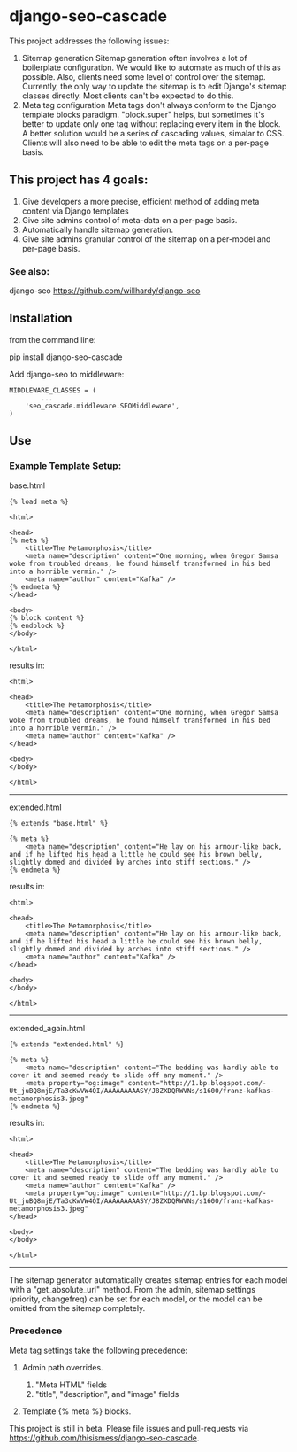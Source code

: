 # django-seo-cascade

This project addresses the following issues:

1. Sitemap generation
Sitemap generation often involves a lot of boilerplate configuration. We would like to automate as much of this as possible.
Also, clients need some level of control over the sitemap. Currently, the only way to update the sitemap is to edit Django's sitemap classes directly. Most clients can't be expected to do this.
2. Meta tag configuration
Meta tags don't always conform to the Django template blocks paradigm. "block.super" helps, but sometimes it's better to update only one tag without replacing every item in the block. A better solution would be a series of cascading values, simalar to CSS.
Clients will also need to be able to edit the meta tags on a per-page basis.


## This project has 4 goals:

1. Give developers a more precise, efficient method of adding meta content via Django templates
2. Give site admins control of meta-data on a per-page basis.
3. Automatically handle sitemap generation.
4. Give site admins granular control of the sitemap on a per-model and per-page basis.


### See also:

django-seo
https://github.com/willhardy/django-seo

## Installation

from the command line:

<!-- language: lang-bash -->
pip install django-seo-cascade

Add django-seo to middleware:

<!-- language: lang-python -->
    MIDDLEWARE_CLASSES = (
    		...
        'seo_cascade.middleware.SEOMiddleware',
    )

## Use

### Example Template Setup:

base.html
<!-- language: lang-html -->
    {% load meta %}
    
    <html>
    
    <head>
    {% meta %}
    	<title>The Metamorphosis</title>
    	<meta name="description" content="One morning, when Gregor Samsa woke from troubled dreams, he found himself transformed in his bed into a horrible vermin." />
    	<meta name="author" content="Kafka" />
    {% endmeta %}
    </head>
    
    <body>
    {% block content %}
    {% endblock %}
    </body>
    
    </html>
    

results in:
<!-- language: lang-html -->
    <html>
    
    <head>
    	<title>The Metamorphosis</title>
    	<meta name="description" content="One morning, when Gregor Samsa woke from troubled dreams, he found himself transformed in his bed into a horrible vermin." />
    	<meta name="author" content="Kafka" />
    </head>
    
    <body>
    </body>
    
    </html>
    

---
extended.html
<!-- language: lang-html -->
    {% extends "base.html" %}
    
    {% meta %}
    	<meta name="description" content="He lay on his armour-like back, and if he lifted his head a little he could see his brown belly, slightly domed and divided by arches into stiff sections." />
    {% endmeta %}
    

results in:
<!-- language: lang-html -->
    <html>
    
    <head>
    	<title>The Metamorphosis</title>
    	<meta name="description" content="He lay on his armour-like back, and if he lifted his head a little he could see his brown belly, slightly domed and divided by arches into stiff sections." />
    	<meta name="author" content="Kafka" />
    </head>
    
    <body>
    </body>
    
    </html>
    
    

---
extended_again.html
    
    {% extends "extended.html" %}
    
    {% meta %}
    	<meta name="description" content="The bedding was hardly able to cover it and seemed ready to slide off any moment." />
    	<meta property="og:image" content="http://1.bp.blogspot.com/-Ut_juBQ8mjE/Ta3cKwVW4QI/AAAAAAAAASY/J8ZXDQRWVNs/s1600/franz-kafkas-metamorphosis3.jpeg"
    {% endmeta %}
    
    

results in:
<!-- language: lang-html -->
    <html>
    
    <head>
    	<title>The Metamorphosis</title>
    	<meta name="description" content="The bedding was hardly able to cover it and seemed ready to slide off any moment." />
    	<meta name="author" content="Kafka" />
    	<meta property="og:image" content="http://1.bp.blogspot.com/-Ut_juBQ8mjE/Ta3cKwVW4QI/AAAAAAAAASY/J8ZXDQRWVNs/s1600/franz-kafkas-metamorphosis3.jpeg"
    </head>
    
    <body>
    </body>
    
    </html>

---
The sitemap generator automatically creates sitemap entries for each model with a "get_absolute_url" method. From the admin, sitemap settings (priority, changefreq) can be set for each model, or the model can be omitted from the sitemap completely.

### Precedence
Meta tag settings take the following precedence:

1. Admin path overrides.

    1. "Meta HTML" fields
    2. "title", "description", and "image" fields

2. Template {% meta %} blocks.

This project is still in beta. Please file issues and pull-requests via https://github.com/thisismess/django-seo-cascade.
